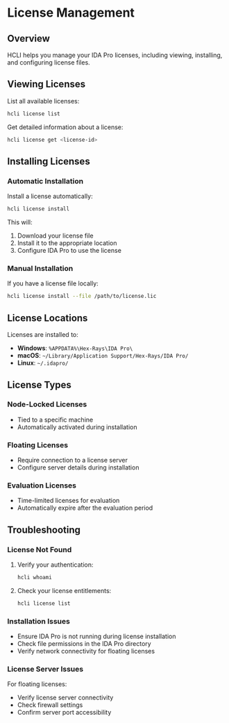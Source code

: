 # License Management

## Overview

HCLI helps you manage your IDA Pro licenses, including viewing, installing, and configuring license files.

## Viewing Licenses

List all available licenses:
```bash
hcli license list
```

Get detailed information about a license:
```bash
hcli license get <license-id>
```

## Installing Licenses

### Automatic Installation

Install a license automatically:
```bash
hcli license install
```

This will:
1. Download your license file
2. Install it to the appropriate location
3. Configure IDA Pro to use the license

### Manual Installation

If you have a license file locally:
```bash
hcli license install --file /path/to/license.lic
```

## License Locations

Licenses are installed to:
- **Windows**: `%APPDATA%\Hex-Rays\IDA Pro\`
- **macOS**: `~/Library/Application Support/Hex-Rays/IDA Pro/`
- **Linux**: `~/.idapro/`

## License Types

### Node-Locked Licenses
- Tied to a specific machine
- Automatically activated during installation

### Floating Licenses
- Require connection to a license server
- Configure server details during installation

### Evaluation Licenses
- Time-limited licenses for evaluation
- Automatically expire after the evaluation period

## Troubleshooting

### License Not Found

1. Verify your authentication:
   ```bash
   hcli whoami
   ```

2. Check your license entitlements:
   ```bash
   hcli license list
   ```

### Installation Issues

- Ensure IDA Pro is not running during license installation
- Check file permissions in the IDA Pro directory
- Verify network connectivity for floating licenses

### License Server Issues

For floating licenses:
- Verify license server connectivity
- Check firewall settings
- Confirm server port accessibility

